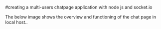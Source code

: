 #creating a multi-users chatpage application with node js and socket.io

The below image shows the overview and functioning of the chat page in local host..

